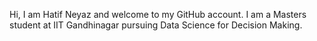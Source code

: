 Hi, I am Hatif Neyaz and welcome to my GitHub account.
I am a Masters student at IIT Gandhinagar pursuing Data Science for Decision Making.
